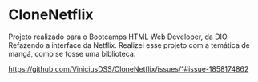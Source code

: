 # CloneNetflix
Projeto realizado para o Bootcamps HTML Web Developer, da DIO.
Refazendo a interface da Netflix.
Realizei esse projeto com a temática de mangá, como se fosse uma biblioteca.

https://github.com/ViniciusDSS/CloneNetflix/issues/1#issue-1858174862
